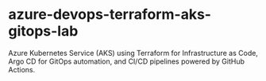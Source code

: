 # azure-devops-terraform-aks-gitops-lab
Azure Kubernetes Service (AKS) using Terraform for Infrastructure as Code, Argo CD for GitOps automation, and CI/CD pipelines powered by GitHub Actions.
